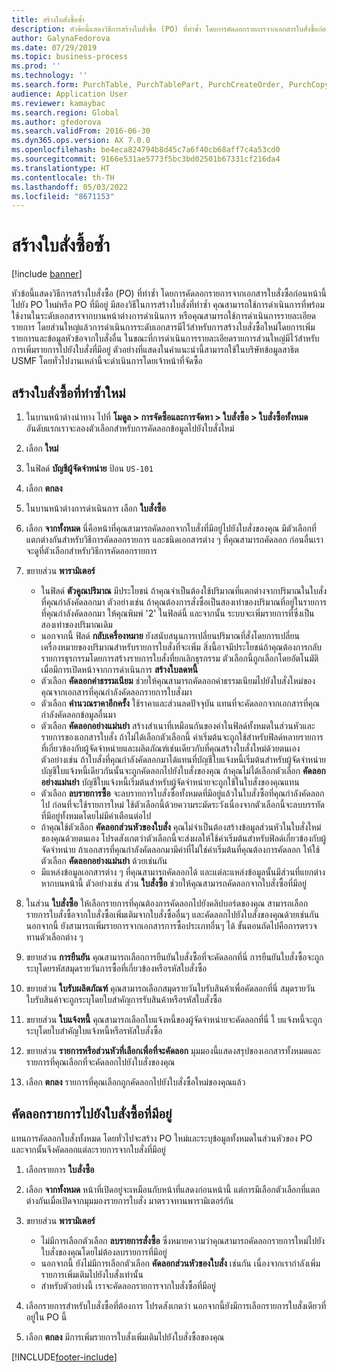 ```yaml
---
title: สร้างใบสั่งซื้อซ้ำ
description: หัวข้อนี้แสดงวิธีการสร้างใบสั่งซื้อ (PO) ที่ทำซ้ำ โดยการคัดลอกรายการจากเอกสารใบสั่งซื้อก่อนหน้านี้ไปยัง PO ใหม่หรือ PO ที่มีอยู่
author: GalynaFedorova
ms.date: 07/29/2019
ms.topic: business-process
ms.prod: ''
ms.technology: ''
ms.search.form: PurchTable, PurchTablePart, PurchCreateOrder, PurchCopying
audience: Application User
ms.reviewer: kamaybac
ms.search.region: Global
ms.author: gfedorova
ms.search.validFrom: 2016-06-30
ms.dyn365.ops.version: AX 7.0.0
ms.openlocfilehash: be4eca824794b8d45c7a6f40cb68aff7c4a53cd0
ms.sourcegitcommit: 9166e531ae5773f5bc3bd02501b67331cf216da4
ms.translationtype: HT
ms.contentlocale: th-TH
ms.lasthandoff: 05/03/2022
ms.locfileid: "8671153"
---
```

# <a name="create-a-repeat-purchase-order"></a>สร้างใบสั่งซื้อซ้ำ

[!include [banner](../../includes/banner.md)]

หัวข้อนี้แสดงวิธีการสร้างใบสั่งซื้อ (PO) ที่ทำซ้ำ โดยการคัดลอกรายการจากเอกสารใบสั่งซื้อก่อนหน้านี้ไปยัง PO ใหม่หรือ PO ที่มีอยู่ มีสองวิธีในการสร้างใบสั่งที่ทำซ้ำ คุณสามารถใช้การดำเนินการที่พร้อมใช้งานในระดับเอกสารจากบานหน้าต่างการดำเนินการ หรือคุณสามารถใช้การดำเนินการรายละเอียดรายการ โดยส่วนใหญ่แล้วการดำเนินการระดับเอกสารมีไว้สำหรับการสร้างใบสั่งซื้อใหม่โดยการเพิ่มรายการและข้อมูลหัวข้อจากใบสั่งอื่น ในขณะที่การดำเนินการรายละเอียดรายการส่วนใหญ่มีไว้สำหรับการเพิ่มรายการไปยังใบสั่งที่มีอยู่ ตัวอย่างที่แสดงในคำแนะนำนี้สามารถใช้ในบริษัทข้อมูลสาธิต USMF โดยทั่วไปงานเหล่านี้จะดำเนินการโดยเจ้าหน้าที่จัดซื้อ


## <a name="create-a-new-repeat-purchase-order"></a>สร้างใบสั่งซื้อที่ทำซ้ำใหม่
1. ในบานหน้าต่างนำทาง ไปที่ **โมดูล > การจัดซื้อและการจัดหา > ใบสั่งซื้อ > ใบสั่งซื้อทั้งหมด** อันดับแรกเราจะลองตัวเลือกสำหรับการคัดลอกข้อมูลไปยังใบสั่งใหม่  
2. เลือก **ใหม่**
3. ในฟิลด์ **บัญชีผู้จัดจำหน่าย** ป้อน `US-101`
4. เลือก **ตกลง**
5. ในบานหน้าต่างการดำเนินการ เลือก **ใบสั่งซื้อ**
6. เลือก **จากทั้งหมด** นี่คือหน้าที่คุณสามารถคัดลอกจากใบสั่งที่มีอยู่ไปยังใบสั่งของคุณ  มีตัวเลือกที่แตกต่างกันสำหรับวิธีการคัดลอกรายการ และชนิดเอกสารต่าง ๆ ที่คุณสามารถคัดลอก  ก่อนอื่นเราจะดูที่ตัวเลือกสำหรับวิธีการคัดลอกรายการ 
7. ขยายส่วน **พารามิเตอร์**

    - ในฟิลด์ **ตัวคูณปริมาณ** มีประโยชน์ ถ้าคุณจำเป็นต้องใช้ปริมาณที่แตกต่างจากปริมาณในใบสั่งที่คุณกำลังคัดลอกมา ตัวอย่างเช่น ถ้าคุณต้องการสั่งซื้อเป็นสองเท่าของปริมาณที่อยู่ในรายการที่คุณกำลังคัดลอกมา ให้คุณพิมพ์ '2' ในฟิลด์นี้ และจากนั้น ระบบจะเพิ่มรายการที่ซึ่งเป็นสองเท่าของปริมาณเดิม  
    - นอกจากนี้ ฟิลด์ **กลับเครื่องหมาย** ยังสนับสนุนการเปลี่ยนปริมาณที่สั่งโดยการเปลี่ยนเครื่องหมายของปริมาณสำหรับรายการใบสั่งที่จะเพิ่ม สิ่งนี้อาจมีประโยชน์ถ้าคุณต้องการกลับรายการธุรกรรมโดยการสร้างรายการใบสั่งที่ยกเลิกธุรกรรม ตัวเลือกนี้ถูกเลือกโดยอัตโนมัติ เมื่อมีการเปิดหน้าจากการดำเนินการ **สร้างใบลดหนี้**  
    - ตัวเลือก **คัดลอกค่าธรรมเนียม** ช่วยให้คุณสามารถคัดลอกค่าธรรมเนียมไปยังใบสั่งใหม่ของคุณจากเอกสารที่คุณกำลังคัดลอกรายการใบสั่งมา  
    - ตัวเลือก **คำนวณราคาอีกครั้ง** ใช้ราคาและส่วนลดปัจจุบัน แทนที่จะคัดลอกจากเอกสารที่คุณกำลังคัดลอกข้อมูลอื่นมา  
    - ตัวเลือก **คัดลอกอย่างแม่นยำ** สร้างสำเนาที่เหมือนกันของค่าในฟิลด์ทั้งหมดในส่วนหัวและรายการของเอกสารใบสั่ง ถ้าไม่ได้เลือกตัวเลือกนี้ ค่าเริ่มต้นจะถูกใช้สำหรับฟิลด์หลายรายการที่เกี่ยวข้องกับผู้จัดจำหน่ายและผลิตภัณฑ์เช่นเดียวกับที่คุณสร้างใบสั่งใหม่ด้วยตนเอง ตัวอย่างเช่น ถ้าใบสั่งที่คุณกำลังคัดลอกมาได้แทนที่บัญชีใบแจ้งหนี้เริ่มต้นสำหรับผู้จัดจำหน่าย บัญชีใบแจ้งหนี้เดียวกันนั้นจะถูกคัดลอกไปยังใบสั่งของคุณ ถ้าคุณไม่ได้เลือกตัวเลือก **คัดลอกอย่างแม่นยำ** บัญชีใบแจ้งหนี้เริ่มต้นสำหรับผู้จัดจำหน่ายจะถูกใช้ในใบสั่งของคุณแทน  
    - ตัวเลือก **ลบรายการซื้อ** จะลบรายการใบสั่งซื้อทั้งหมดที่มีอยู่แล้วในใบสั่งซื้อที่คุณกำลังคัดลอกไป ก่อนที่จะใช้รายการใหม่ ใช้ตัวเลือกนี้ด้วยความระมัดระวังเนื่องจากตัวเลือกนี้จะลบบรรทัดที่มีอยู่ทั้งหมดโดยไม่มีคำเตือนต่อไป  
    - ถ้าคุณใช้ตัวเลือก **คัดลอกส่วนหัวของใบสั่ง** คุณไม่จำเป็นต้องสร้างข้อมูลส่วนหัวในใบสั่งใหม่ของคุณด้วยตนเอง โปรดสังเกตว่าตัวเลือกนี้จะส่งผลให้ใช้ค่าเริ่มต้นสำหรับฟิลด์เกี่ยวข้องกับผู้จัดจำหน่าย ถ้าเอกสารที่คุณกำลังคัดลอกมามีค่าที่ไม่ใช่ค่าเริ่มต้นที่คุณต้องการคัดลอก ให้ใช้ตัวเลือก **คัดลอกอย่างแม่นยำ** ด้วยเช่นกัน   
    - มีแหล่งข้อมูลเอกสารต่าง ๆ ที่คุณสามารถคัดลอกได้ และแต่ละแหล่งข้อมูลนั้นมีส่วนที่แยกต่างหากบนหน้านี้  ตัวอย่างเช่น ส่วน **ใบสั่งซื้อ** ช่วยให้คุณสามารถคัดลอกจากใบสั่งซื้อที่มีอยู่  

8. ในส่วน **ใบสั่งซื้อ** ให้เลือกรายการที่คุณต้องการคัดลอกไปยังคลิปบอร์ดของคุณ สามารถเลือกรายการใบสั่งซื้อจากใบสั่งซื้อเพิ่มเติมจากใบสั่งซื้ออื่นๆ และคัดลอกไปยังใบสั่งของคุณด้วยเช่นกัน นอกจากนี้ ยังสามารถเพิ่มรายการจากเอกสารการซื้อประเภทอื่นๆ ได้ ขั้นตอนถัดไปคือการตรวจทานตัวเลือกต่าง ๆ  
9. ขยายส่วน **การยืนยัน** คุณสามารถเลือกการยืนยันใบสั่งซื้อที่จะคัดลอกที่นี่  การยืนยันใบสั่งซื้อจะถูกระบุโดยรหัสสมุดรายวันการซื้อที่เกี่ยวข้องหรือรหัสใบสั่งซื้อ  
10. ขยายส่วน **ใบรับผลิตภัณฑ์** คุณสามารถเลือกสมุดรายวันใบรับสินค้าเพื่อคัดลอกที่นี่  สมุดรายวันใบรับสินค้าจะถูกระบุโดยใบสำคัญการรับสินค้าหรือรหัสใบสั่งซื้อ   
11. ขยายส่วน **ใบแจ้งหนี้** คุณสามารถเลือกใบแจ้งหนี้ของผู้จัดจำหน่ายจะคัดลอกที่นี่ ใ บแจ้งหนี้จะถูกระบุโดยใบสำคัญใบแจ้งหนี้หรือรหัสใบสั่งซื้อ   
12. ขยายส่วน **รายการหรือส่วนหัวที่เลือกเพื่อที่จะคัดลอก** มุมมองนี้แสดงสรุปของเอกสารทั้งหมดและรายการที่คุณเลือกที่จะคัดลอกไปยังใบสั่งของคุณ   
13. เลือก **ตกลง** รายการที่คุณเลือกถูกคัดลอกไปยังใบสั่งซื้อใหม่ของคุณแล้ว   

## <a name="copy-lines-to-an-existing-purchase-order"></a>คัดลอกรายการไปยังใบสั่งซื้อที่มีอยู่  

แทนการคัดลอกใบสั่งทั้งหมด โดยทั่วไปจะสร้าง PO ใหม่และระบุข้อมูลทั้งหมดในส่วนหัวของ PO และจากนั้นจึงคัดลอกแต่ละรายการจากใบสั่งที่มีอยู่  

1. เลือกรายการ **ใบสั่งซื้อ**
2. เลือก **จากทั้งหมด** หน้าที่เปิดอยู่จะเหมือนกับหน้าที่แสดงก่อนหน้านี้ แต่การมีเลือกตัวเลือกที่แตกต่างกันเมื่อเปิดจากมุมมองรายการใบสั่ง มาตรวจทานพารามิเตอร์กัน   
3. ขยายส่วน **พารามิเตอร์**

    - ไม่มีการเลือกตัวเลือก **ลบรายการสั่งซื้อ** ซึ่งหมายความว่าคุณสามารถคัดลอกรายการใหม่ไปยังใบสั่งของคุณโดยไม่ต้องลบรายการที่มีอยู่   
    - นอกจากนี้ ยังไม่มีการเลือกตัวเลือก **คัดลอกส่วนหัวของใบสั่ง** เช่นกัน เนื่องจากเรากำลังเพิ่มรายการเพิ่มเติมไปยังใบสั่งเท่านั้น   
    - สำหรับตัวอย่างนี้ เราจะคัดลอกรายการจากใบสั่งซื้อที่มีอยู่   

4. เลือกรายการสำหรับใบสั่งซื้อที่ต้องการ โปรดสังเกตว่า นอกจากนี้ยังมีการเลือกรายการใบสั่งเดียวที่อยู่ใน PO นี้  
5. เลือก **ตกลง** มีการเพิ่มรายการใบสั่งเพิ่มเติมไปยังใบสั่งซื้อของคุณ  



[!INCLUDE[footer-include](../../../includes/footer-banner.md)]